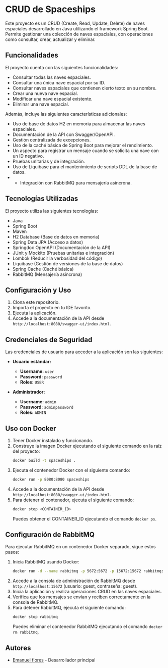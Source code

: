 # CRUD de Spaceships

Este proyecto es un CRUD (Create, Read, Update, Delete) de naves espaciales desarrollado en Java utilizando el framework Spring Boot. Permite gestionar una colección de naves espaciales, con operaciones como consultar, crear, actualizar y eliminar.

## Funcionalidades

El proyecto cuenta con las siguientes funcionalidades:

- Consultar todas las naves espaciales.
- Consultar una única nave espacial por su ID.
- Consultar naves espaciales que contienen cierto texto en su nombre.
- Crear una nueva nave espacial.
- Modificar una nave espacial existente.
- Eliminar una nave espacial.

Además, incluye las siguientes características adicionales:

- Uso de base de datos H2 en memoria para almacenar las naves espaciales.
- Documentación de la API con Swagger/OpenAPI.
- Gestión centralizada de excepciones.
- Uso de la caché básica de Spring Boot para mejorar el rendimiento.
- Un aspecto para registrar un mensaje cuando se solicita una nave con un ID negativo.
- Pruebas unitarias y de integración.
- Uso de Liquibase para el mantenimiento de scripts DDL de la base de datos.
- - Integración con RabbitMQ para mensajería asíncrona.

## Tecnologías Utilizadas

El proyecto utiliza las siguientes tecnologías:

- Java
- Spring Boot
- Maven
- H2 Database (Base de datos en memoria)
- Spring Data JPA (Acceso a datos)
- Springdoc OpenAPI (Documentación de la API)
- JUnit y Mockito (Pruebas unitarias e integración)
- Lombok (Reducir la verbosidad del código)
- Liquibase (Gestión de versiones de la base de datos)
- Spring Cache (Caché básica)
- RabbitMQ (Mensajería asíncrona)

## Configuración y Uso

1. Clona este repositorio.
2. Importa el proyecto en tu IDE favorito.
3. Ejecuta la aplicación.
4. Accede a la documentación de la API desde `http://localhost:8080/swagger-ui/index.html`.

## Credenciales de Seguridad

Las credenciales de usuario para acceder a la aplicación son las siguientes:

- **Usuario estándar:**
   - **Username:** `user`
   - **Password:** `password`
   - **Roles:** `USER`

- **Administrador:**
   - **Username:** `admin`
   - **Password:** `adminpassword`
   - **Roles:** `ADMIN`

## Uso con Docker

1. Tener Docker instalado y funcionando.
2. Construye la imagen Docker ejecutando el siguiente comando en la raíz del proyecto:
   ```bash
   docker build -t spaceships .
    ```
3. Ejecuta el contenedor Docker con el siguiente comando:
    ```bash
    docker run -p 8080:8080 spaceships
    ```
4. Accede a la documentación de la API desde `http://localhost:8080/swagger-ui/index.html`.
5. Para detener el contenedor, ejecuta el siguiente comando:
    ```bash
    docker stop <CONTAINER_ID>
    ```
    Puedes obtener el CONTAINER_ID ejecutando el comando `docker ps`.

## Configuración de RabbitMQ

Para ejecutar RabbitMQ en un contenedor Docker separado, sigue estos pasos:

1. Inicia RabbitMQ usando Docker:
   ```bash
   docker run -d --name rabbitmq -p 5672:5672 -p 15672:15672 rabbitmq:management
    ```
2. Accede a la consola de administración de RabbitMQ desde `http://localhost:15672` (usuario: guest, contraseña: guest).
3. Inicia la aplicación y realiza operaciones CRUD en las naves espaciales.
4. Verifica que los mensajes se envían y reciben correctamente en la consola de RabbitMQ.
5. Para detener RabbitMQ, ejecuta el siguiente comando:
    ```bash
    docker stop rabbitmq
    ```
    Puedes eliminar el contenedor RabbitMQ ejecutando el comando `docker rm rabbitmq`.

## Autores

- [Emanuel flores](https://github.com/emaflores) - Desarrollador principal


